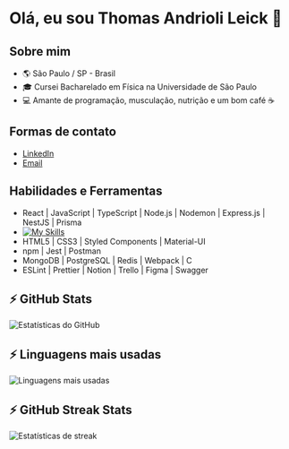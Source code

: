 # Olá, eu sou Thomas Andrioli Leick 🚀

## Sobre mim
- 🌎 São Paulo / SP - Brasil
- 🎓 Cursei Bacharelado em Física na Universidade de São Paulo
- 💻 Amante de programação, musculação, nutrição e um bom café ☕

## Formas de contato
- [LinkedIn](https://www.linkedin.com/in/thomasleick/)
- [Email](mailto:thomasaleick@gmail.com)

## Habilidades e Ferramentas
- React | JavaScript | TypeScript | Node.js | Nodemon | Express.js | NestJS | Prisma
- [![My Skills](https://skillicons.dev/icons?i=node,react,js,ts)](https://skillicons.dev)
- HTML5 | CSS3 | Styled Components | Material-UI
- npm | Jest | Postman
- MongoDB | PostgreSQL | Redis | Webpack | C
- ESLint | Prettier | Notion | Trello | Figma | Swagger

## ⚡ GitHub Stats
![Estatísticas do GitHub](https://github-readme-stats.vercel.app/api?username=thomasleick&show_icons=true&theme=dark)

## ⚡ Linguagens mais usadas
![Linguagens mais usadas](https://github-readme-stats.vercel.app/api/top-langs/?username=thomasleick&layout=compact&theme=dark)

## ⚡ GitHub Streak Stats
![Estatísticas de streak](https://github-readme-streak-stats.herokuapp.com/?user=thomasleick&theme=dark)
